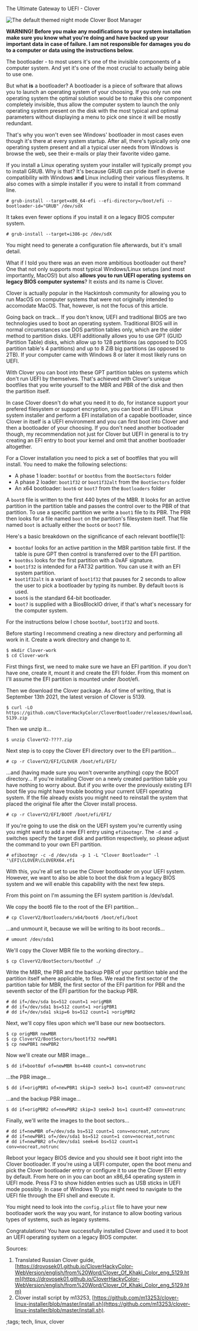 The Ultimate Gateway to UEFI - Clover

![The default themed night mode Clover Boot Manager](../data/clover/bootman.png)

**WARNING! Before you make any modifications to your system installation make sure you know what you're doing and have backed up your important data in case of failure. I am not responsible for damages you do to a computer or data using the instructions below.**

The bootloader - to most users it's one of the invisible components of a computer system. And yet it's one of the most crucial to actually being able to use one.

But what **is** a bootloader? A bootloader is a piece of software that allows you to launch an operating system of your choosing. If you only run one operating system the optimal solution would be to make this one component completely invisible, thus allow the computer system to launch the only operating system present on the disk with the most typical and optimal parameters without displaying a menu to pick one since it will be mostly redundant.

That's why you won't even see Windows' bootloader in most cases even though it's there at every system startup. After all, there's typically only one operating system present and all a typical user needs from Windows is browse the web, see their e-mails or play their favorite video game.

If you install a Linux operating system your installer will typically prompt you to install GRUB. Why is that? It's because GRUB can pride itself in diverse compatibility with Windows **and** Linux including their various filesystems. It also comes with a simple installer if you were to install it from command line.
```
# grub-install --target=x86_64-efi --efi-directory=/boot/efi --bootloader-id="GRUB" /dev/sdX
```
It takes even fewer options if you install it on a legacy BIOS computer system.
```
# grub-install --target=i386-pc /dev/sdX
```
You might need to generate a configuration file afterwards, but it's small detail.

What if I told you there was an even more ambitious bootloader out there? One that not only supports most typical Windows/Linux setups (and most importantly, MacOS!) but also **allows you to run UEFI operating systems on legacy BIOS computer systems**? It exists and its name is Clover.

Clover is actually popular in the Hackintosh community for allowing you to run MacOS on computer systems that were not originally intended to accomodate MacOS. That, however, is not the focus of this article.

Going back on track... If you don't know, UEFI and traditional BIOS are two technologies used to boot an operating system. Traditional BIOS will in normal circumstances use DOS partition tables only, which are the older method to partition disks. UEFI additionally allows you to use GPT (GUID Partition Table) disks, which allow up to 128 partitions (as opposed to DOS partition table's 4 partitions) and up to 8 ZiB big partitions (as opposed to 2TB). If your computer came with Windows 8 or later it most likely runs on UEFI.

With Clover you can boot into these GPT partition tables on systems which don't run UEFI by themselves. That's achieved with Clover's unique bootfiles that you write yourself to the MBR and PBR of the disk and then the partition itself.

In case Clover doesn't do what you need it to do, for instance support your prefered filesystem or support encryption, you can boot an EFI Linux system installer and perform a EFI installation of a capable bootloader, since Clover in itself is a UEFI environment and you can first boot into Clover and then a bootloader of your choosing. If you don't need another bootloader though, my recommendation not just for Clover but UEFI in general is to try creating an EFI entry to boot your kernel and omit that another bootloader altogether.

For a Clover installation you need to pick a set of bootfiles that you will install. You need to make the following selections:
- A phase 1 loader: `boot0af` or `boot0ss` from the `BootSectors` folder
- A phase 2 loader: `boot1f32` or `boot1f32alt` from the `BootSectors` folder
- An x64 bootloader: `boot6` or `boot7` from the `Bootloaders` folder

A `boot0` file is written to the first 440 bytes of the MBR. It looks for an active partition in the partition table and passes the control over to the PBR of that partition. To use a specific partition we write a `boot1` file to its PBR. The PBR then looks for a file named `boot` on the partition's filesystem itself. That file named `boot` is actually either the `boot6` or `boot7` file.

Here's a basic breakdown on the significance of each relevant bootfile[1]:
- `boot0af` looks for an active partition in the MBR partition table first. If the table is pure GPT then control is transferred over to the EFI partition.
- `boot0ss` looks for the first partition with a 0xAF signature.
- `boot1f32` is intended for a FAT32 partition. You can use it with an EFI system partition.
- `boot1f32alt` is a variant of `boot1f32` that pauses for 2 seconds to allow the user to pick a bootloader by typing its number. By default `boot6` is used.
- `boot6` is the standard 64-bit bootloader.
- `boot7` is supplied with a BiosBlockIO driver, if that's what's necessary for the computer system.

For the instructions below I chose `boot0af`, `boot1f32` and `boot6`.

Before starting I recommend creating a new directory and performing all work in it. Create a work directory and change to it.
```
$ mkdir Clover-work
$ cd Clover-work
```
First things first, we need to make sure we have an EFI partition. if you don't have one, create it, mount it and create the EFI folder. From this moment on I'll assume the EFI partition is mounted under /boot/efi.

Then we download the Clover package. As of time of writing, that is September 13th 2021, the latest version of Clover is 5139.
```
$ curl -LO https://github.com/CloverHackyColor/CloverBootloader/releases/download/5139/CloverV2-5139.zip
```
Then we unzip it...
```
$ unzip CloverV2-????.zip
```
Next step is to copy the Clover EFI directory over to the EFI partition...
```
# cp -r CloverV2/EFI/CLOVER /boot/efi/EFI/
```
...and (having made sure you won't overwrite anything) copy the BOOT directory... If you're installing Clover on a newly created partition table you have nothing to worry about. But if you write over the previously existing EFI boot file you might have trouble booting your current UEFI operating system. If the file already exists you might need to reinstall the system that placed the original file after the Clover install process.
```
# cp -r CloverV2/EFI/BOOT /boot/efi/EFI/
```
If you're going to use the disk on the UEFI system you're currently using you might want to add a new EFI entry using `efibootmgr`. The `-d` and `-p` switches specify the target disk and partition respectively, so please adjust the command to your own EFI partition.
```
# efibootmgr -c -d /dev/sda -p 1 -L "Clover Bootloader" -l '\EFI\CLOVER\CLOVERX64.efi
```
With this, you're all set to use the Clover bootloader on your UEFI system. However, we want to also be able to boot the disk from a legacy BIOS system and we will enable this capability with the next few steps.

From this point on I'm assuming the EFI system partition is /dev/sda1.

We copy the boot6 file to the root of the EFI partition...
```
# cp CloverV2/Bootloaders/x64/boot6 /boot/efi/boot
```
...and unmount it, because we will be writing to its boot records...
```
# umount /dev/sda1
```
We'll copy the Clover MBR file to the working directory...
```
$ cp CloverV2/BootSectors/boot0af ./
```
Write the MBR, the PBR and the backup PBR of your partition table and the partition itself where applicable, to files. We read the first sector of the partition table for MBR, the first sector of the EFI partition for PBR and the seventh sector of the EFI partition for the backup PBR.
```
# dd if=/dev/sda bs=512 count=1 >origMBR
# dd if=/dev/sda1 bs=512 count=1 >origPBR1
# dd if=/dev/sda1 skip=6 bs=512 count=1 >origPBR2
```
Next, we'll copy files upon which we'll base our new bootsectors.
```
$ cp origMBR newMBR
$ cp CloverV2/BootSectors/boot1f32 newPBR1
$ cp newPBR1 newPBR2
```
Now we'll create our MBR image...
```
$ dd if=boot0af of=newMBR bs=440 count=1 conv=notrunc
```
...the PBR image...
```
$ dd if=origPBR1 of=newPBR1 skip=3 seek=3 bs=1 count=87 conv=notrunc
```
...and the backup PBR image...
```
$ dd if=origPBR2 of=newPBR2 skip=3 seek=3 bs=1 count=87 conv=notrunc
```
Finally, we'll write the images to the boot sectors...
```
# dd if=newMBR of=/dev/sda bs=512 count=1 conv=nocreat,notrunc
# dd if=newPBR1 of=/dev/sda1 bs=512 count=1 conv=nocreat,notrunc
# dd if=newPBR2 of=/dev/sda1 seek=6 bs=512 count=1 conv=nocreat,notrunc
```
Reboot your legacy BIOS device and you should see it boot right into the Clover bootloader. If you're using a UEFI computer, open the boot menu and pick the Clover bootloader entry or configure it to use the Clover EFI entry by default. From here on in you can boot an x86_64 operating system in UEFI mode. Press F3 to show hidden entries such as USB sticks in UEFI mode possibly. In case of Windows 10 you might need to navigate to the UEFI file through the EFI shell and execute it.

You might need to look into the `config.plist` file to have your new bootloader work the way you want, for instance to allow booting various types of systems, such as legacy systems.

Congratulations! You have successfully installed Clover and used it to boot an UEFI operating system on a legacy BIOS computer.

Sources:
1. Translated Russian Clover guide, [https://drovosek01.github.io/CloverHackyColor-WebVersion/english/from%20Word/Clover_Of_Khaki_Color_eng_5129.htm](https://drovosek01.github.io/CloverHackyColor-WebVersion/english/from%20Word/Clover_Of_Khaki_Color_eng_5129.htm)
2. Clover install script by m13253, [https://github.com/m13253/clover-linux-installer/blob/master/install.sh](https://github.com/m13253/clover-linux-installer/blob/master/install.sh).

;tags; tech, linux, clover
